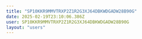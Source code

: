 ```yaml
---
title: "SP10KKR9MMVTRXP2Z1R2G3XJ64DBKWDGADW28B90G"
date: 2025-02-19T23:10:06.386Z
user: SP10KKR9MMVTRXP2Z1R2G3XJ64DBKWDGADW28B90G
layout: "users"
---
```

    